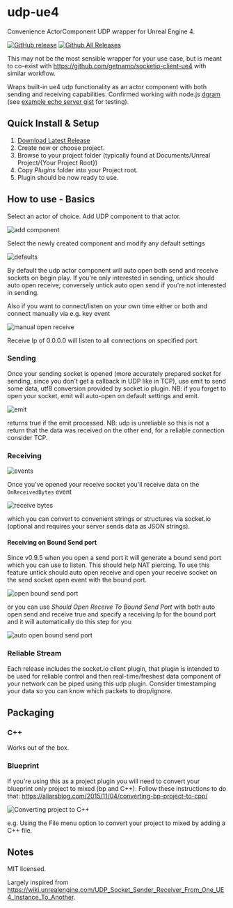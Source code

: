 # udp-ue4
Convenience ActorComponent UDP wrapper for Unreal Engine 4.

[![GitHub release](https://img.shields.io/github/release/getnamo/udp-ue4.svg)](https://github.com/getnamo/udp-ue4/releases)
[![Github All Releases](https://img.shields.io/github/downloads/getnamo/udp-ue4/total.svg)](https://github.com/getnamo/udp-ue4/releases)

This may not be the most sensible wrapper for your use case, but is meant to co-exist with https://github.com/getnamo/socketio-client-ue4 with similar workflow.

Wraps built-in ue4 udp functionality as an actor component with both sending and receiving capabilities. Confirmed working with node.js [dgram](https://nodejs.org/api/dgram.html) (see [example echo server gist](https://gist.github.com/getnamo/8117fdc64209af086ce0337310c52a51) for testing).

## Quick Install & Setup

 1. [Download Latest Release](https://github.com/getnamo/udp-ue4/releases)
 2. Create new or choose project.
 3. Browse to your project folder (typically found at Documents/Unreal Project/{Your Project Root})
 4. Copy *Plugins* folder into your Project root.
 5. Plugin should be now ready to use.
 
## How to use - Basics
 
Select an actor of choice. Add UDP component to that actor.
 
![add component](https://i.imgur.com/EnCiU4K.png)
 
Select the newly created component and modify any default settings
 
![defaults](https://i.imgur.com/wyYN2pU.png)

By default the udp actor component will auto open both send and receive sockets on begin play. If you're only interested in sending, untick should auto open receive; conversely untick auto open send if you're not interested in sending.
 
Also if you want to connect/listen on your own time either or both and connect manually via e.g. key event
 
![manual open receive](https://i.imgur.com/HkSvGCb.png)
 
Receive Ip of 0.0.0.0 will listen to all connections on specified port.
 
### Sending
 
Once your sending socket is opened (more accurately prepared socket for sending, since you don't get a callback in UDP like in TCP), use emit to send some data, utf8 conversion provided by socket.io plugin. NB: if you forget to open your socket, emit will auto-open on default settings and emit.
 
![emit](https://i.imgur.com/OzG0caw.png)
 
returns true if the emit processed. NB: udp is unreliable so this is not a return that the data was received on the other end, for a reliable connection consider TCP.
 
### Receiving
 
![events](https://i.imgur.com/1mdlQdI.png)
 
Once you've opened your receive socket you'll receive data on the ```OnReceivedBytes``` event
 
![receive bytes](https://i.imgur.com/1Lq0mDg.png)
 
which you can convert to convenient strings or structures via socket.io (optional and requires your server sends data as JSON strings).

#### Receiving on Bound Send port

Since v0.9.5 when you open a send port it will generate a bound send port which you can use to listen. This should help NAT piercing. To use this feature untick should auto open receive and open your receive socket on the send socket open event with the bound port.

![open bound send port](https://user-images.githubusercontent.com/542365/112771022-7c8c1900-8fde-11eb-971e-e81c3d4e55cd.png)

or you can use _Should Open Receive To Bound Send Port_ with both auto open send and receive true and specify a receiving Ip for the bound port and it will automatically do this step for you

![auto open bound send port](https://user-images.githubusercontent.com/542365/112778515-9129da80-8ff9-11eb-93a3-129c00a8da47.png)

 
### Reliable Stream
 
Each release includes the socket.io client plugin, that plugin is intended to be used for reliable control and then real-time/freshest data component of your network can be piped using this udp plugin. Consider timestamping your data so you can know which packets to drop/ignore.

## Packaging

### C++
Works out of the box.

### Blueprint
If you're using this as a project plugin you will need to convert your blueprint only project to mixed (bp and C++). Follow these instructions to do that: https://allarsblog.com/2015/11/04/converting-bp-project-to-cpp/

![Converting project to C++](https://i.imgur.com/Urwx2TF.png)

e.g. Using the File menu option to convert your project to mixed by adding a C++ file.

## Notes
MIT licensed.

Largely inspired from https://wiki.unrealengine.com/UDP_Socket_Sender_Receiver_From_One_UE4_Instance_To_Another.
